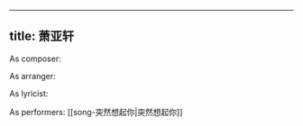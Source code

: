 
---
title: 萧亚轩
---
As composer: 

As arranger: 

As lyricist: 

As performers: [[song-突然想起你|突然想起你]]
